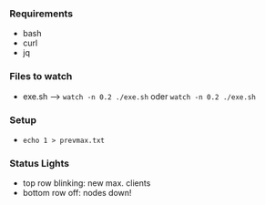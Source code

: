 ### Requirements
* bash
* curl
* jq

### Files to watch
* exe.sh --> ```watch -n 0.2 ./exe.sh``` oder ```watch -n 0.2 ./exe.sh```

### Setup
* ```echo 1 > prevmax.txt```

### Status Lights
* top row blinking: new max. clients
* bottom row off: nodes down!
